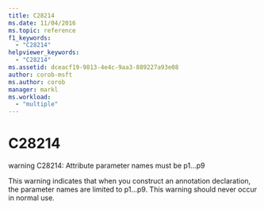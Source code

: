 ```yaml
---
title: C28214
ms.date: 11/04/2016
ms.topic: reference
f1_keywords:
  - "C28214"
helpviewer_keywords:
  - "C28214"
ms.assetid: dceacf19-9813-4e4c-9aa3-889227a93e08
author: corob-msft
ms.author: corob
manager: markl
ms.workload:
  - "multiple"
---
```

# C28214
warning C28214: Attribute parameter names must be p1...p9

 This warning indicates that when you construct an annotation declaration, the parameter names are limited to p1...p9. This warning should never occur in normal use.
